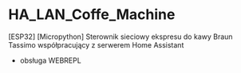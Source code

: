# HA_LAN_Coffe_Machine
[ESP32] [Micropython] Sterownik sieciowy ekspresu do kawy Braun Tassimo współpracujący z serwerem Home Assistant
- obsługa WEBREPL